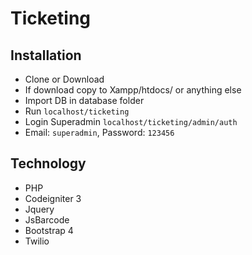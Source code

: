 # Ticketing

## Installation
- Clone or Download
- If download copy to Xampp/htdocs/ or anything else
- Import DB in database folder
- Run `localhost/ticketing`
- Login Superadmin `localhost/ticketing/admin/auth`
- Email: `superadmin`, Password: `123456`

## Technology
- PHP
- Codeigniter 3
- Jquery
- JsBarcode
- Bootstrap 4
- Twilio

